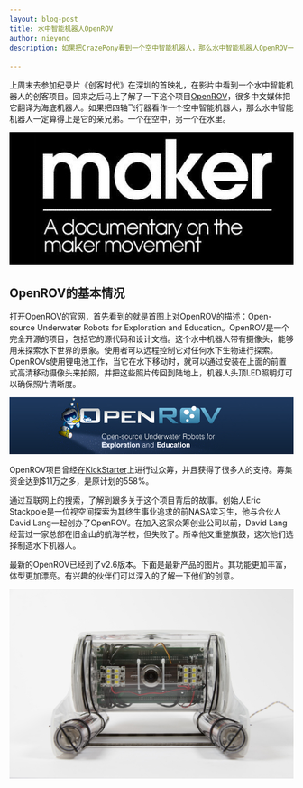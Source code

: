```yaml
---
layout: blog-post
title: 水中智能机器人OpenROV
author: nieyong
description: 如果把CrazePony看到一个空中智能机器人，那么水中智能机器人OpenROV一定算得上是它的亲兄弟。一个是管的是空中，另一个管的是水里。

---
```


上周末去参加纪录片《创客时代》在深圳的首映礼，在影片中看到一个水中智能机器人的创客项目。回来之后马上了解了一下这个项目[OpenROV](http://openrov.com/)，很多中文媒体把它翻译为海底机器人。如果把四轴飞行器看作一个空中智能机器人，那么水中智能机器人一定算得上是它的亲兄弟。一个在空中，另一个在水里。

![](/assets/img/maker.jpg)

## OpenROV的基本情况

打开OpenROV的官网，首先看到的就是首图上对OpenROV的描述：Open-source Underwater Robots for Exploration and Education。OpenROV是一个完全开源的项目，包括它的源代码和设计文档。这个水中机器人带有摄像头，能够用来探索水下世界的景象。使用者可以远程控制它对任何水下生物进行探索。OpenROVs使用锂电池工作，当它在水下移动时，就可以通过安装在上面的前置式高清移动摄像头来拍照，并把这些照片传回到陆地上，机器人头顶LED照明灯可以确保照片清晰度。

![](/assets/img/openrov-2.jpg)

OpenROV项目曾经在[KickStarter](https://www.kickstarter.com/projects/openrov/openrov-the-open-source-underwater-robot?ref=nav_search)上进行过众筹，并且获得了很多人的支持。筹集资金达到$11万之多，是原计划的558%。

通过互联网上的搜索，了解到跟多关于这个项目背后的故事。创始人Eric Stackpole是一位视空间探索为其终生事业追求的前NASA实习生，他与合伙人David Lang一起创办了OpenROV。在加入这家众筹创业公司以前，David Lang经营过一家总部在旧金山的航海学校，但失败了。所幸他又重整旗鼓，这次他们选择制造水下机器人。

最新的OpenROV已经到了v2.6版本。下面是最新产品的图片。其功能更加丰富，体型更加漂亮。有兴趣的伙伴们可以深入的了解一下他们的创意。

![](/assets/img/openrov-1.jpg)

